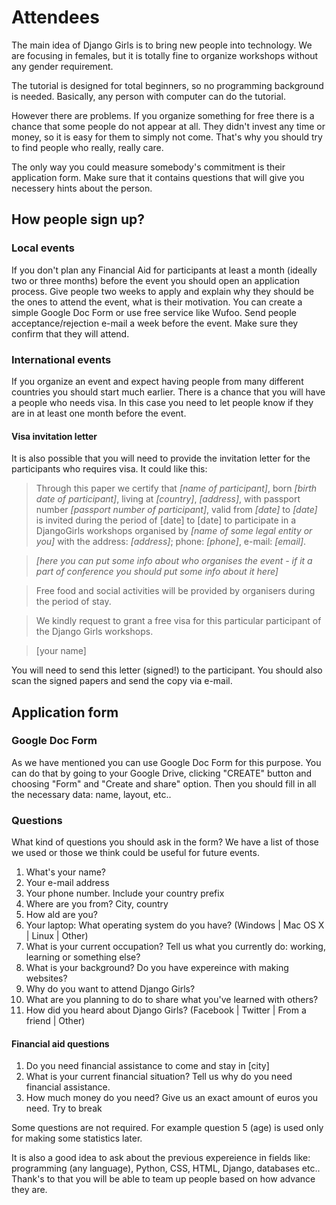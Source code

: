 # Attendees

The main idea of Django Girls is to bring new people into technology. We are focusing in females, but it is totally fine to organize workshops without any gender requirement.

The tutorial is designed for total beginners, so no programming background is needed. Basically, any person with computer can do the tutorial.

However there are problems. If you organize something for free there is a chance that some people do not appear at all. They didn't invest any time or money, so it is easy for them to simply not come. That's why you should try to find people who really, really care.

The only way you could measure somebody's commitment is their application form. Make sure that it contains questions that will give you necessery hints about the person.

## How people sign up?

### Local events

If you don't plan any Financial Aid for participants at least a month (ideally two or three months) before the event you should open an application process. Give people two weeks to apply and explain why they should be the ones to attend the event, what is their motivation. You can create a simple Google Doc Form or use free service like Wufoo. Send people acceptance/rejection e-mail a week before the event. Make sure they confirm that they will attend.

### International events

If you organize an event and expect having people from many different countries you should start much earlier. There is a chance that you will have a people who needs visa. In this case you need to let people know if they are in at least one month before the event.

#### Visa invitation letter

It is also possible that you will need to provide the invitation letter for the participants who requires visa. It could like this:

> Through this paper we certify  that _[name of participant]_, born _[birth date of participant]_, living at _[country]_, _[address]_, with passport number _[passport number of participant]_, valid from _[date]_ to _[date]_ is invited during the period of [date] to [date] to participate in a DjangoGirls workshops organised by _[name of some legal entity or you]_ with the address: _[address]_; phone: _[phone]_, e-mail: _[email]_.

> _[here you can put some info about who organises the event - if it a part of conference you should put some info about it here]_

> Free food and social activities will be provided by organisers during the period of stay.

> We kindly request to grant a free visa for this particular participant of the Django Girls workshops.

> [your name]

You will need to send this letter (signed!) to the participant. You should also scan the signed papers and send the copy via e-mail.

## Application form

### Google Doc Form

As we have mentioned you can use Google Doc Form for this purpose. You can do that by going to your Google Drive, clicking "CREATE" button and choosing "Form" and "Create and share" option. Then you should fill in all the necessary data: name, layout, etc..

### Questions

What kind of questions you should ask in the form? We have a list of those we used or those we think could be useful for future events.

1. What's your name?
2. Your e-mail address
3. Your phone number. Include your country prefix
4. Where are you from? City, country
5. How ald are you?
6. Your laptop: What operating system do you have? (Windows | Mac OS X | Linux | Other)
7. What is your current occupation? Tell us what you currently do: working, learning or something else?
8. What is your background? Do you have expereince with making websites?
9. Why do you want to attend Django Girls?
10. What are you planning to do to share what you've learned with others?
11. How did you heard about Django Girls? (Facebook | Twitter | From a friend | Other)

#### Financial aid questions

1. Do you need financial assistance to come and stay in [city]
2. What is your current financial situation? Tell us why do you need financial assistance.
3. How much money do you need? Give us an exact amount of euros you need. Try to break

Some questions are not required. For example question 5 (age) is used only for making some statistics later.

It is also a good idea to ask about the previous expereience in fields like: programming (any language), Python, CSS, HTML, Django, databases etc.. Thank's to that you will be able to team up people based on how advance they are.
